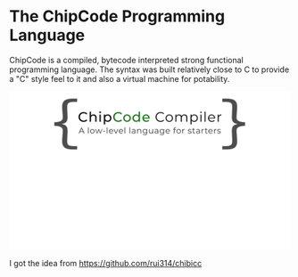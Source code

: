 # The ChipCode Programming Language

ChipCode is a compiled, bytecode interpreted strong functional programming language. The syntax was built relatively close to C to provide a "C" style feel to it and also a virtual machine for potability.

![logo](https://github.com/coldchip/compiler/raw/master/docs/chipcode.png)

I got the idea from https://github.com/rui314/chibicc